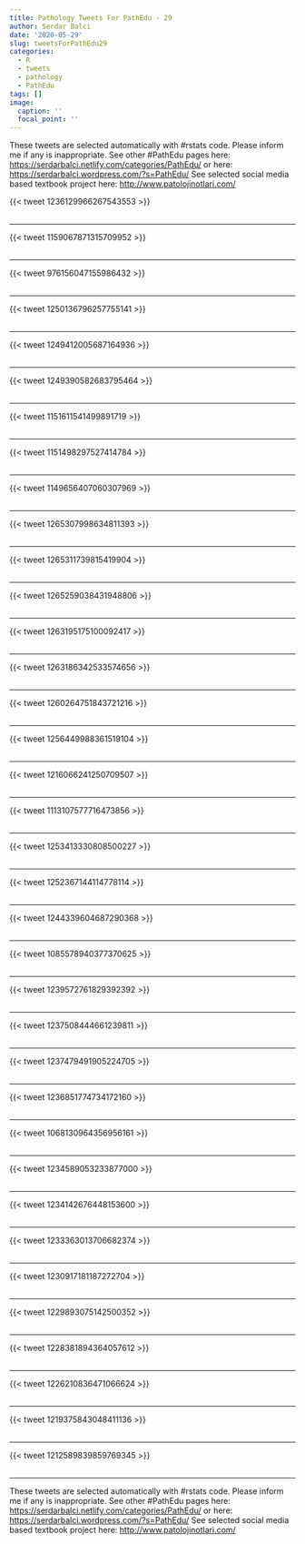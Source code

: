 ```yaml
---
title: Pathology Tweets For PathEdu - 29
author: Serdar Balci
date: '2020-05-29'
slug: tweetsForPathEdu29
categories:
  - R
  - tweets
  - pathology
  - PathEdu
tags: []
image:
  caption: ''
  focal_point: ''
---
```



These tweets are selected automatically with #rstats code. Please inform me if any is inappropriate.
See other #PathEdu pages here: https://serdarbalci.netlify.com/categories/PathEdu/  or here: https://serdarbalci.wordpress.com/?s=PathEdu/ 
See selected social media based textbook project here: http://www.patolojinotlari.com/

{{< tweet 1236129966267543553 >}}
<br>
<br>
<hr>
{{< tweet 1159067871315709952 >}}
<br>
<br>
<hr>
{{< tweet 976156047155986432 >}}
<br>
<br>
<hr>
{{< tweet 1250136796257755141 >}}
<br>
<br>
<hr>
{{< tweet 1249412005687164936 >}}
<br>
<br>
<hr>
{{< tweet 1249390582683795464 >}}
<br>
<br>
<hr>
{{< tweet 1151611541499891719 >}}
<br>
<br>
<hr>
{{< tweet 1151498297527414784 >}}
<br>
<br>
<hr>
{{< tweet 1149656407060307969 >}}
<br>
<br>
<hr>
{{< tweet 1265307998634811393 >}}
<br>
<br>
<hr>
{{< tweet 1265311739815419904 >}}
<br>
<br>
<hr>
{{< tweet 1265259038431948806 >}}
<br>
<br>
<hr>
{{< tweet 1263195175100092417 >}}
<br>
<br>
<hr>
{{< tweet 1263186342533574656 >}}
<br>
<br>
<hr>
{{< tweet 1260264751843721216 >}}
<br>
<br>
<hr>
{{< tweet 1256449988361519104 >}}
<br>
<br>
<hr>
{{< tweet 1216066241250709507 >}}
<br>
<br>
<hr>
{{< tweet 1113107577716473856 >}}
<br>
<br>
<hr>
{{< tweet 1253413330808500227 >}}
<br>
<br>
<hr>
{{< tweet 1252367144114778114 >}}
<br>
<br>
<hr>
{{< tweet 1244339604687290368 >}}
<br>
<br>
<hr>
{{< tweet 1085578940377370625 >}}
<br>
<br>
<hr>
{{< tweet 1239572761829392392 >}}
<br>
<br>
<hr>
{{< tweet 1237508444661239811 >}}
<br>
<br>
<hr>
{{< tweet 1237479491905224705 >}}
<br>
<br>
<hr>
{{< tweet 1236851774734172160 >}}
<br>
<br>
<hr>
{{< tweet 1068130964356956161 >}}
<br>
<br>
<hr>
{{< tweet 1234589053233877000 >}}
<br>
<br>
<hr>
{{< tweet 1234142676448153600 >}}
<br>
<br>
<hr>
{{< tweet 1233363013706682374 >}}
<br>
<br>
<hr>
{{< tweet 1230917181187272704 >}}
<br>
<br>
<hr>
{{< tweet 1229893075142500352 >}}
<br>
<br>
<hr>
{{< tweet 1228381894364057612 >}}
<br>
<br>
<hr>
{{< tweet 1226210836471066624 >}}
<br>
<br>
<hr>
{{< tweet 1219375843048411136 >}}
<br>
<br>
<hr>
{{< tweet 1212589839859769345 >}}
<br>
<br>
<hr>


These tweets are selected automatically with #rstats code. Please inform me if any is inappropriate.
See other #PathEdu pages here: https://serdarbalci.netlify.com/categories/PathEdu/  or here: https://serdarbalci.wordpress.com/?s=PathEdu/ 
See selected social media based textbook project here: http://www.patolojinotlari.com/
